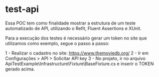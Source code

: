 # test-api
Essa POC tem como finalidade mostrar a estrutura de um teste automatizado de API, utilizando o Refit, Fluent Assertions e XUnit.

Para a execução dos testes é necessário gerar um token no site que utilizamos como exemplo, segue o passo a passo:


1 - Realizar o cadastro no site: https://www.themoviedb.org/
2 - Ir em Configurações > API > Solicitar API key
3 - No projeto, ir no arquivo ApiTestExample\Infrastructure\Fixture\BaseFixture.cs e inserir o TOKEN gerado acima.
